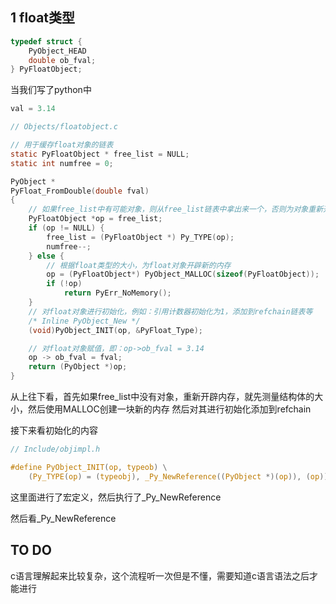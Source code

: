 ## 1 float类型

```c
typedef struct {
	PyObject_HEAD
	double ob_fval;
} PyFloatObject;
```

当我们写了python中
```python
val = 3.14
```

```c
// Objects/floatobject.c

// 用于缓存float对象的链表
static PyFloatObject * free_list = NULL;
static int numfree = 0;

PyObject *
PyFloat_FromDouble(double fval)
{
	// 如果free_list中有可能对象，则从free_list链表中拿出来一个，否则为对象重新开辟内存。
	PyFloatObject *op = free_list;
	if (op != NULL) {
		free_list = (PyFloatObject *) Py_TYPE(op);
		numfree--;
	} else {
		// 根据float类型的大小，为float对象开辟新的内存
		op = (PyFloatObject*) PyObject_MALLOC(sizeof(PyFloatObject));
		if (!op)
			return PyErr_NoMemory();
	}
	// 对float对象进行初始化，例如：引用计数器初始化为1，添加到refchain链表等
	/* Inline PyObject_New */
	(void)PyObject_INIT(op, &PyFloat_Type);

	// 对float对象赋值，即：op->ob_fval = 3.14
	op -> ob_fval = fval;
	return (PyObject *)op;
}
```
从上往下看，首先如果free_list中没有对象，重新开辟内存，就先测量结构体的大小，然后使用MALLOC创建一块新的内存
然后对其进行初始化添加到refchain

接下来看初始化的内容
```c
// Include/objimpl.h

#define PyObject_INIT(op, typeob) \
	(Py_TYPE(op) = (typeobj), _Py_NewReference((PyObject *)(op)), (op))
```
这里面进行了宏定义，然后执行了_Py_NewReference

然后看_Py_NewReference

## TO DO
c语言理解起来比较复杂，这个流程听一次但是不懂，需要知道c语言语法之后才能进行